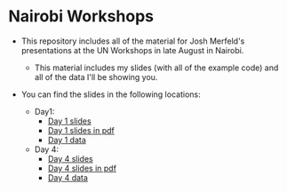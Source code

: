 # Nairobi Workshops

- This repository includes all of the material for Josh Merfeld's presentations at the UN Workshops in late August in Nairobi.
  - This material includes my slides (with all of the example code) and all of the data I'll be showing you.

- You can find the slides in the following locations:
  - Day1:
    - [Day 1 slides](https://joshmerfeld.github.io/nairobiworkshops/day1.html)
    - [Day 1 slides in pdf](https://joshmerfeld.github.io/nairobiworkshops/day1.pdf)
    - [Day 1 data](day1data/data)
  - Day 4:
    - [Day 4 slides](https://joshmerfeld.github.io/nairobiworkshops/day4.html)
    - [Day 4 slides in pdf](https://joshmerfeld.github.io/nairobiworkshops/day4.pdf)
    - [Day 4 data](day4data/data)
